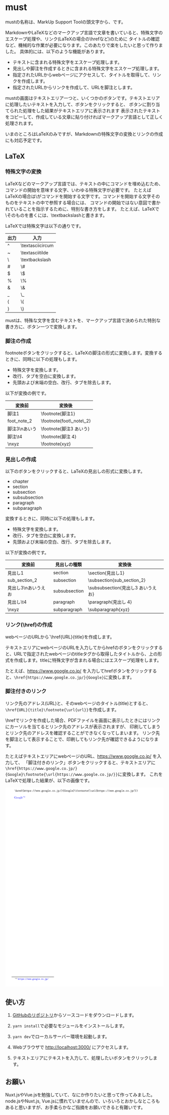 # must

mustの名称は、MarkUp Support Toolの頭文字から、です。

MarkdownやLaTeXなどのマークアップ言語で文章を書いていると、特殊文字のエスケープ処理や、リンク(LaTeXの場合の\\hrefなど)のために
タイトルの確認など、機械的な作業が必要になります。このあたりで楽をしたいと思って作りました。
具体的には、以下のような機能があります。

- テキストに含まれる特殊文字をエスケープ処理します。
- 見出しや脚注を作成するときに含まれる特殊文字をエスケープ処理します。
- 指定されたURLからwebページにアクセスして、タイトルを取得して、リンクを作成します。
- 指定されたURLからリンクを作成して、URLを脚注とします。

mustの画面はテキストエリア一つと、いくつかのボタンです。テキストエリアに処理したいテキストを入力して、ボタンをクリックすると、
ボタンに割り当てられた処理をした結果がテキストエリアに表示されます
表示されたテキストをコピーして、作成している文章に貼り付ければマークアップ言語として正しく処理されます。

いまのところはLaTeXのみですが、Markdownの特殊文字の変換とリンクの作成にも対応予定です。

## LaTeX

### 特殊文字の変換

LaTeXなどのマークアップ言語では、テキストの中にコマンドを埋め込むため、コマンドの開始を意味する文字、いわゆる特殊文字が必要です。
たとえばLaTeXの場合は\\がコマンドを開始する文字です。コマンドを開始する文字そのものをテキストの中で参照する場合には、
コマンドの開始ではない意図で書かれていることを指示するために、特別な書き方をします。
たとえば、LaTeXで\\そのものを書くには、\\textbackslashと書きます。

LaTeXでは特殊文字は以下の通りです。

出力 | 入力
---- | ----
^ | \textasciicircum
~ | \textasciitilde
\ | \textbackslash
\# | \\#
$ | \\$
% | \\%
& | \\&
_ | \\_
{ | \\{
} | \\}

mustは、特殊な文字を含むテキストを、マークアップ言語で決められた特別な書き方に、ボタン一つで変換します。

### 脚注の作成

footnoteボタンをクリックすると、LaTeXの脚注の形式に変換します。変換するときに、同時に以下の処理もします。

- 特殊文字を変換します。
- 改行、タブを空白に変換します。
- 先頭および末端の空白、改行、タブを除去します。

以下が変換の例です。

変換前 | 変換後
-- | --
脚注1 | \footnote{脚注1}
foot_note_2 | \footnote{foot\\_note\\_2}
脚注3\nあいう | \footnote{脚注3 あいう}
脚注\t4 | \footnote{脚注 4}
\nxyz | \footnote{xyz}

### 見出しの作成

以下のボタンをクリックすると、LaTeXの見出しの形式に変換します。

- chapter
- section
- subsection
- subsubsection
- paragraph
- subparagraph

変換するときに、同時に以下の処理もします。

- 特殊文字を変換します。
- 改行、タブを空白に変換します。
- 先頭および末端の空白、改行、タブを除去します。

以下が変換の例です。

変換前 | 見出しの種類 | 変換後
-- | -- | --
見出し1 | section | \section{見出し1}
sub_section_2 | subsection | \subsection{sub\_section\_2}
見出し3\nあいうえお | subsubsection | \subsubsection{見出し3 あいうえお}
見出し\t4 | paragraph | \paragraph{見出し 4}
\nxyz | subparagraph | \subparagraph{xyz}

### リンク(\href)の作成

webページのURLから`\href{URL}{title}を作成します。

テキストエリアにwebページのURLを入力してからhrefのボタンをクリックすると、URLで指定されたwebページのtitleタグから取得したタイトルから、上の形式を作成します。titleに特殊文字が含まれる場合にはエスケープ処理をします。

たとえば、<https://www.google.co.jp/> を入力してhrefボタンをクリックすると、`\href{https://www.google.co.jp/}{Google}`に変換します。

### 脚注付きのリンク

リンク先のアドレス(URL)と、そのwebページのタイトル(title)とすると、`\href{URL}{title}\footnote{\url{url}}`を作成します。

\\hrefでリンクを作成した場合、PDFファイルを画面に表示したときにはリンクにカーソルを当てるとリンク先のアドレスが表示されますが、
印刷してしまうとリンク先のアドレスを確認することができなくなってしまいます。
リンク先を脚注として表示することで、印刷してもリンク先が確認できるようになります。

たとえばテキストエリアにwebページのURL、<https://www.google.co.jp/> を入力して、
「脚注付きのリンク」ボタンをクリックすると、テキストエリアに `\href{https://www.google.co.jp/}{Google}\footnote{\url{https://www.google.co.jp/}}`に変換します。
これをLaTeXで処理した結果が、以下の画像です。

![脚注付きのリンク](/work/footnote_href.png)

## 使い方

1. [GitHubのリポジトリ](https://github.com/kubotama/must)からソースコードをダウンロードします。

1. `yarn install`で必要なモジュールをインストールします。

1. `yarn dev`でローカルサーバー環境を起動します。

1. Webブラウザで <http://localhost:3000/> にアクセスします。

1. テキストエリアにテキストを入力して、処理したいボタンをクリックします。

## お願い

Nuxt.jsやVue.jsを勉強していて、なにか作りたいと思って作ってみました。node.jsやNuxt.js, Vue.jsに慣れていませんので、いろいろとおかしなところもあると思いますが、お手柔らかなご指摘をお願いできると有難いです。
